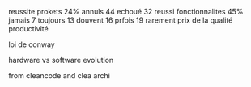 reussite prokets  24% annuls
44 echoué
32 reussi
fonctionnalites
45% jamais
7 toujours
13 douvent
16 prfois
19 rarement
prix de la qualité
productivité


loi de conway

hardware vs software
evolution

from cleancode and clea archi